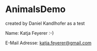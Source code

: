 # AnimalsDemo

created by Daniel Kandlhofer as a test

Name: 
Katja Feyerer :-)

E-Mail Adresse:
katja.feyerer@gmail.com
